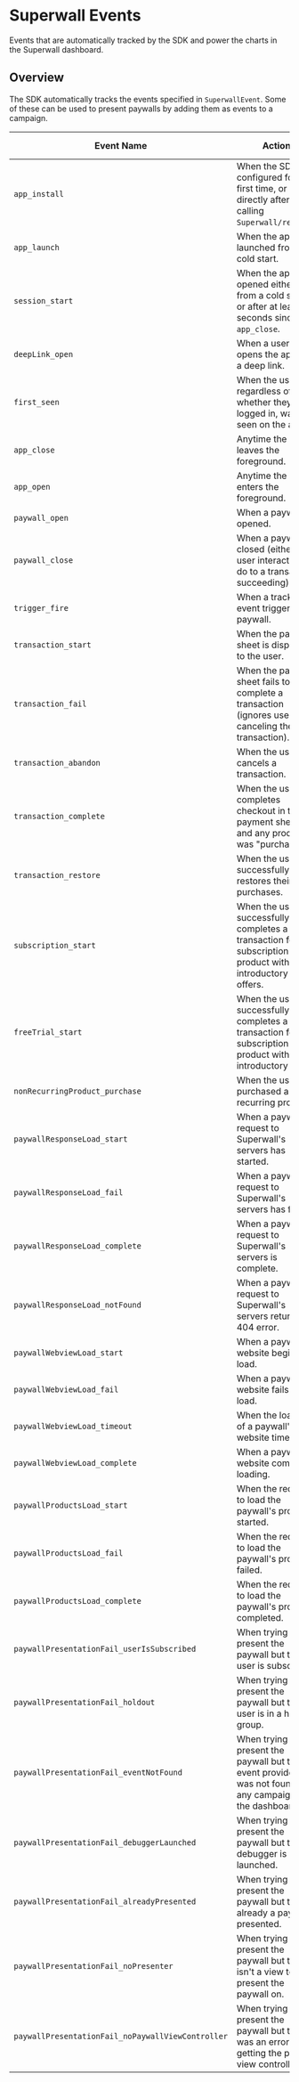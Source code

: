 # Superwall Events

Events that are automatically tracked by the SDK and power the charts in the Superwall dashboard.

## Overview

The SDK automatically tracks the events specified in ``SuperwallEvent``. Some of these can be used to present paywalls by adding them as events to a campaign.

Event Name | Action | Can Present Paywalls
--- | --- | ---
`app_install` | When the SDK is configured for the first time, or directly after calling ``Superwall/reset()``. | *Yes*
`app_launch` | When the app is launched from a cold start. | *Yes*
`session_start` | When the app is opened either from a cold start, or after at least 30 seconds since last `app_close`. | *Yes* (recommended)
`deepLink_open` | When a user opens the app via a deep link. | *Yes*
`first_seen` | When the user, regardless of whether they've logged in, was first seen on the app. | *no*
`app_close` | Anytime the app leaves the foreground. | *no*
`app_open` | Anytime the app enters the foreground. | *no*
`paywall_open` | When a paywall is opened. | *no*
`paywall_close` | When a paywall is closed (either by user interaction or do to a transaction succeeding). | *no*
`trigger_fire` | When a tracked event triggers a paywall. | *no*
`transaction_start` | When the payment sheet is displayed to the user. | *no*
`transaction_fail` | When the payment sheet fails to complete a transaction (ignores user canceling the transaction). | *no*
`transaction_abandon` | When the user cancels a transaction. | *no*
`transaction_complete` | When the user completes checkout in the payment sheet and any product was "purchased". | *no*
`transaction_restore` | When the user successfully restores their purchases. | *no*
`subscription_start` | When the user successfully completes a transaction for a subscription product with no introductory offers. | *no*
`freeTrial_start` | When the user successfully completes a transaction for a subscription product with an introductory offer. | *no*
`nonRecurringProduct_purchase` | When the user purchased a non recurring product. | *no*
`paywallResponseLoad_start` | When a paywall's request to Superwall's servers has started. | *no*
`paywallResponseLoad_fail` | When a paywall's request to Superwall's servers has failed. | *no*
`paywallResponseLoad_complete` | When a paywall's request to Superwall's servers is complete. | *no*
`paywallResponseLoad_notFound` | When a paywall's request to Superwall's servers returned a 404 error. | *no*
`paywallWebviewLoad_start` | When a paywall's website begins to load. | *no*
`paywallWebviewLoad_fail` | When a paywall's website fails to load. | *no*
`paywallWebviewLoad_timeout` | When the loading of a paywall's website times out. | *no*
`paywallWebviewLoad_complete` | When a paywall's website completes loading. | *no*
`paywallProductsLoad_start` | When the request to load the paywall's products started. | *no*
`paywallProductsLoad_fail` | When the request to load the paywall's products failed. | *no*
`paywallProductsLoad_complete` | When the request to load the paywall's products completed. | *no*
`paywallPresentationFail_userIsSubscribed` | When trying to present the paywall but the user is subscribed. | *no*
`paywallPresentationFail_holdout` | When trying to present the paywall but the user is in a holdout group. | *no*
`paywallPresentationFail_eventNotFound` | When trying to present the paywall but the event provided was not found in any campaign on the dashboard. | *no*
`paywallPresentationFail_debuggerLaunched` | When trying to present the paywall but the debugger is launched. | *no*
`paywallPresentationFail_alreadyPresented` | When trying to present the paywall but there's already a paywall presented. | *no*
`paywallPresentationFail_noPresenter` | When trying to present the paywall but there isn't a view to present the paywall on. | *no*
`paywallPresentationFail_noPaywallViewController` | When trying to present the paywall but there was an error getting the paywall view controller. | *no*
